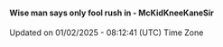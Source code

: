 #### Wise man says only fool rush in - McKidKneeKaneSir
Updated on 01/02/2025 - 08:12:41 (UTC) Time Zone
